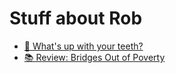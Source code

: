 # Stuff about Rob

* [🦷 What's up with your teeth?](https://youtu.be/cm362HqCQwo)
* [📚 Review: Bridges Out of Poverty](https://youtu.be/oSZM00-btPM)
